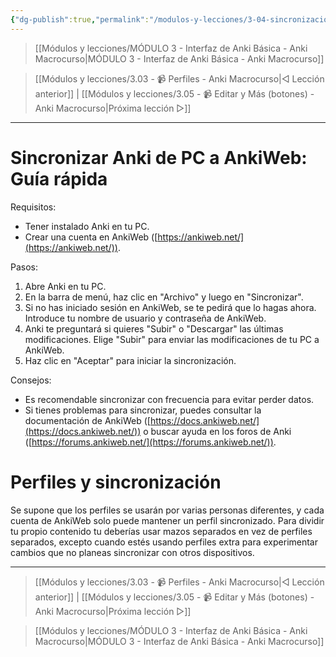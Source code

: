 ```yaml
---
{"dg-publish":true,"permalink":"/modulos-y-lecciones/3-04-sincronizacion-entre-dispositivos-mediante-ankiweb-anki-macrocurso/","noteIcon":"","updated":"2024-06-03T19:46:34.193+02:00"}
---
```



> [[Módulos y lecciones/MÓDULO 3 - Interfaz de Anki Básica - Anki Macrocurso\|MÓDULO 3 - Interfaz de Anki Básica - Anki Macrocurso]]

> [[Módulos y lecciones/3.03 - 📹 Perfiles - Anki Macrocurso\|◁ Lección anterior]] | [[Módulos y lecciones/3.05 - 📹 Editar y Más (botones) - Anki Macrocurso\|Próxima lección ▷]]

---

# Sincronizar Anki de PC a AnkiWeb: Guía rápida

Requisitos:

- Tener instalado Anki en tu PC.
- Crear una cuenta en AnkiWeb ([https://ankiweb.net/](https://ankiweb.net/)).

Pasos:

1. Abre Anki en tu PC.
2. En la barra de menú, haz clic en "Archivo" y luego en "Sincronizar".
3. Si no has iniciado sesión en AnkiWeb, se te pedirá que lo hagas ahora. Introduce tu nombre de usuario y contraseña de AnkiWeb.
4. Anki te preguntará si quieres "Subir" o "Descargar" las últimas modificaciones. Elige "Subir" para enviar las modificaciones de tu PC a AnkiWeb.
5. Haz clic en "Aceptar" para iniciar la sincronización.

Consejos:

- Es recomendable sincronizar con frecuencia para evitar perder datos.
- Si tienes problemas para sincronizar, puedes consultar la documentación de AnkiWeb ([https://docs.ankiweb.net/](https://docs.ankiweb.net/)) o buscar ayuda en los foros de Anki ([https://forums.ankiweb.net/](https://forums.ankiweb.net/)).

# Perfiles y sincronización
Se supone que los perfiles se usarán por varias personas diferentes, y cada cuenta de AnkiWeb solo puede mantener un perfil sincronizado. Para dividir tu propio contenido tu deberías usar mazos separados en vez de perfiles separados, excepto cuando estés usando perfiles extra para experimentar cambios que no planeas sincronizar con otros dispositivos.

---

> [[Módulos y lecciones/3.03 - 📹 Perfiles - Anki Macrocurso\|◁ Lección anterior]] | [[Módulos y lecciones/3.05 - 📹 Editar y Más (botones) - Anki Macrocurso\|Próxima lección ▷]]

> [[Módulos y lecciones/MÓDULO 3 - Interfaz de Anki Básica - Anki Macrocurso\|MÓDULO 3 - Interfaz de Anki Básica - Anki Macrocurso]]

